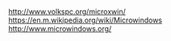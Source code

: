 
<!--
-->

http://www.volkspc.org/microxwin/
https://en.m.wikipedia.org/wiki/Microwindows
http://www.microwindows.org/

<!-- vim: set autoindent expandtab sw=4 syntax=markdown: -->

